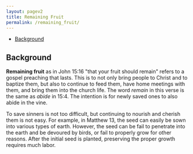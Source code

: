 ```yaml
---
layout: pagev2
title: Remaining Fruit
permalink: /remaining_fruit/
---
```

- [Background](#background)

## Background

**Remaining fruit** as in John 15:16 "that your fruit should remain" refers to a gospel preaching that lasts. This is to not only bring people to Christ and to baptize them, but also to continue to feed them, have home meetings with them, and bring them into the church life. The word *remain* in this verse is the same as *abide* in 15:4. The intention is for newly saved ones to also abide in the vine.

To save sinners is not too difficult, but continuing to nourish and cherish them is not easy. For example, in Matthew 13, the seed can easily be sown into various types of earth. However, the seed can be fail to penetrate into the earth and be devoured by birds, or fail to properly grow for other reasons. After the initial seed is planted, preserving the proper growth requires much labor.